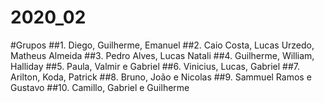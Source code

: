 # 2020_02
#Grupos
 ##1. Diego, Guilherme, Emanuel
 ##2. Caio Costa, Lucas Urzedo, Matheus Almeida
 ##3. Pedro Alves, Lucas Natali
 ##4. Guilherme, William, Halliday
 ##5. Paula, Valmir e Gabriel
 ##6. Vinicius, Lucas, Gabriel
 ##7. Arilton, Koda, Patrick
 ##8. Bruno, João e Nicolas
 ##9. Sammuel Ramos e Gustavo
 ##10. Camillo, Gabriel e Guilherme
